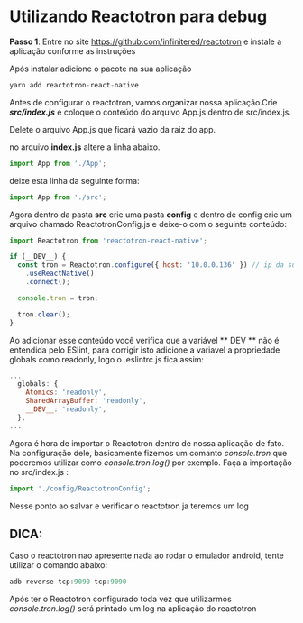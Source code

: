 # Utilizando Reactotron para debug

**Passo 1**: Entre no site https://github.com/infinitered/reactotron e instale a aplicação conforme as instruções

Após instalar adicione o pacote na sua aplicação

```js
yarn add reactotron-react-native
```

Antes de configurar o reactotron, vamos organizar nossa aplicação.Crie _**src/index.js**_ e coloque o conteúdo do arquivo App.js dentro de src/index.js.

Delete o arquivo App.js que ficará vazio da raiz do app.

no arquivo **index.js** altere a linha abaixo.

```js
import App from './App';
```

deixe esta linha da seguinte forma:

```js
import App from './src';
```

Agora dentro da pasta **src** crie uma pasta **config** e dentro de config crie um arquivo chamado ReactotronConfig.js e deixe-o com o seguinte conteúdo:

```js
import Reactotron from 'reactotron-react-native';

if (__DEV__) {
  const tron = Reactotron.configure({ host: '10.0.0.136' }) // ip da sua maquina para emular usb
    .useReactNative()
    .connect();

  console.tron = tron;

  tron.clear();
}
```

Ao adicionar esse conteúdo você verifica que a variável ** DEV ** não é entendida pelo ESlint, para corrigir isto adicione a variavel a propriedade globals como readonly, logo o .eslintrc.js fica assim:

```js
...
  globals: {
    Atomics: 'readonly',
    SharedArrayBuffer: 'readonly',
    __DEV__: 'readonly',
  },
...
```

Agora é hora de importar o Reactotron dentro de nossa aplicação de fato. Na configuração dele, basicamente fizemos um comanto _console.tron_ que poderemos utilizar como _console.tron.log()_ por exemplo. Faça a importação no src/index.js :

```js
import './config/ReactotronConfig';
```

Nesse ponto ao salvar e verificar o reactotron ja teremos um log

## DICA:

Caso o reactotron nao apresente nada ao rodar o emulador android, tente utilizar o comando abaixo:

```js
adb reverse tcp:9090 tcp:9090
```

Após ter o Reactotron configurado toda vez que utilizarmos _console.tron.log()_ será printado um log na aplicação do reactotron
